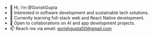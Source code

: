 - 👋 Hi, I’m @GorishGupta  
- 👀 Interested in software development and sustainable tech solutions.  
- 🌱 Currently learning full-stack web and React Native development.  
- 💞️ Open to collaborations on AI and app development projects.  
- 📫 Reach me via email: gorishgupta50@gmail.com  
